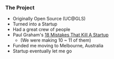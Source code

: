### The Project

- Originally Open Source (UC@GLS)
- Turned into a Startup
- Had a great crew of people
- Paul Graham's [18 Mistakes That Kill A Startup](http://paulgraham.com/startupmistakes.html)
  - (We were making 10 ~ 11 of them)
- Funded me moving to Melbourne, Australia 
- Startup eventually let me go
